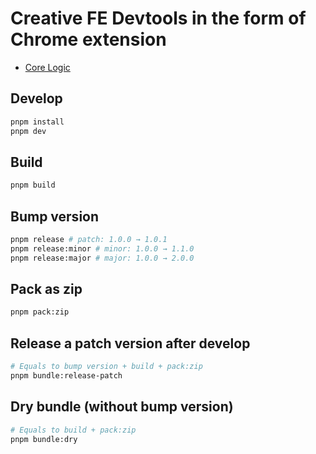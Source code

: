 # Creative FE Devtools in the form of Chrome extension

- [Core Logic](./docs/intro.md)

## Develop

```bash
pnpm install
pnpm dev
```

## Build

```bash
pnpm build
```

## Bump version

```bash
pnpm release # patch: 1.0.0 → 1.0.1
pnpm release:minor # minor: 1.0.0 → 1.1.0
pnpm release:major # major: 1.0.0 → 2.0.0
```

## Pack as zip

```bash
pnpm pack:zip
```

## Release a patch version after develop

```bash
# Equals to bump version + build + pack:zip
pnpm bundle:release-patch
```

## Dry bundle (without bump version)

```bash
# Equals to build + pack:zip
pnpm bundle:dry
```
